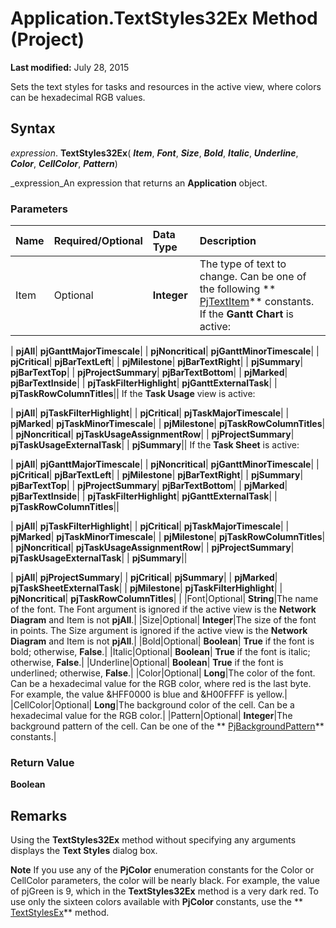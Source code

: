 
# Application.TextStyles32Ex Method (Project)

 **Last modified:** July 28, 2015

Sets the text styles for tasks and resources in the active view, where colors can be hexadecimal RGB values.

## Syntax

 _expression_. **TextStyles32Ex**( **_Item_**,  **_Font_**,  **_Size_**,  **_Bold_**,  **_Italic_**,  **_Underline_**,  **_Color_**,  **_CellColor_**,  **_Pattern_**)

 _expression_An expression that returns an  **Application** object.


### Parameters



|**Name**|**Required/Optional**|**Data Type**|**Description**|
|:-----|:-----|:-----|:-----|
|Item|Optional| **Integer**|The type of text to change. Can be one of the following  ** [PjTextItem](0ebefb9f-91f0-56c5-b7f8-a11fade79eb9.md)** constants. If the **Gantt Chart** is active:

| **pjAll**| **pjGanttMajorTimescale**|
| **pjNoncritical**| **pjGanttMinorTimescale**|
| **pjCritical**| **pjBarTextLeft**|
| **pjMilestone**| **pjBarTextRight**|
| **pjSummary**| **pjBarTextTop**|
| **pjProjectSummary**| **pjBarTextBottom**|
| **pjMarked**| **pjBarTextInside**|
| **pjTaskFilterHighlight**| **pjGanttExternalTask**|
| **pjTaskRowColumnTitles**||
If the  **Task Usage** view is active:

| **pjAll**| **pjTaskFilterHighlight**|
| **pjCritical**| **pjTaskMajorTimescale**|
| **pjMarked**| **pjTaskMinorTimescale**|
| **pjMilestone**| **pjTaskRowColumnTitles**|
| **pjNoncritical**| **pjTaskUsageAssignmentRow**|
| **pjProjectSummary**| **pjTaskUsageExternalTask**|
| **pjSummary**||
If the  **Task Sheet** is active:

| **pjAll**| **pjGanttMajorTimescale**|
| **pjNoncritical**| **pjGanttMinorTimescale**|
| **pjCritical**| **pjBarTextLeft**|
| **pjMilestone**| **pjBarTextRight**|
| **pjSummary**| **pjBarTextTop**|
| **pjProjectSummary**| **pjBarTextBottom**|
| **pjMarked**| **pjBarTextInside**|
| **pjTaskFilterHighlight**| **pjGanttExternalTask**|
| **pjTaskRowColumnTitles**||


| **pjAll**| **pjTaskFilterHighlight**|
| **pjCritical**| **pjTaskMajorTimescale**|
| **pjMarked**| **pjTaskMinorTimescale**|
| **pjMilestone**| **pjTaskRowColumnTitles**|
| **pjNoncritical**| **pjTaskUsageAssignmentRow**|
| **pjProjectSummary**| **pjTaskUsageExternalTask**|
| **pjSummary**||


| **pjAll**| **pjProjectSummary**|
| **pjCritical**| **pjSummary**|
| **pjMarked**| **pjTaskSheetExternalTask**|
| **pjMilestone**| **pjTaskFilterHighlight**|
| **pjNoncritical**| **pjTaskRowColumnTitles**|
|
|Font|Optional| **String**|The name of the font. The Font argument is ignored if the active view is the  **Network Diagram** and Item is not **pjAll**.|
|Size|Optional| **Integer**|The size of the font in points. The Size argument is ignored if the active view is the  **Network Diagram** and Item is not **pjAll**.|
|Bold|Optional| **Boolean**| **True** if the font is bold; otherwise, **False**.|
|Italic|Optional| **Boolean**| **True** if the font is italic; otherwise, **False**.|
|Underline|Optional| **Boolean**| **True** if the font is underlined; otherwise, **False**.|
|Color|Optional| **Long**|The color of the font. Can be a hexadecimal value for the RGB color, where red is the last byte. For example, the value &amp;HFF0000 is blue and &amp;H00FFFF is yellow.|
|CellColor|Optional| **Long**|The background color of the cell. Can be a hexadecimal value for the RGB color.|
|Pattern|Optional| **Integer**|The background pattern of the cell. Can be one of the  ** [PjBackgroundPattern](ae452d71-3cfd-15c3-5435-4918fbaac4a1.md)** constants.|

### Return Value

 **Boolean**


## Remarks

Using the  **TextStyles32Ex** method without specifying any arguments displays the **Text Styles** dialog box.




 **Note**  If you use any of the  **PjColor** enumeration constants for the Color or CellColor parameters, the color will be nearly black. For example, the value of pjGreen is 9, which in the **TextStyles32Ex** method is a very dark red. To use only the sixteen colors available with **PjColor** constants, use the ** [TextStylesEx](674c16c8-8ba5-604f-494c-3b59017e1207.md)** method.

